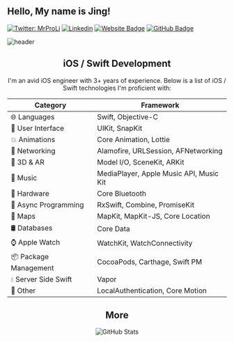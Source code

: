 ## Hello, My name is Jing!

[![Twitter: MrProLi](https://img.shields.io/twitter/follow/MrProLi?style=social)](https://twitter.com/MrProLi)
[![Linkedin](https://img.shields.io/badge/-jingweili2-blue?style=flat-square&logo=Linkedin&logoColor=white&link=https://www.linkedin.com/in/jingweili2/)](https://www.linkedin.com/in/jingweili2/)
[![Website Badge](https://img.shields.io/badge/-jingweili.me-47CCCC?style=flat&logo=Google-Chrome&logoColor=white&link=https://jingweili.me)](https://jingweili.me)
[![GitHub Badge](https://img.shields.io/github/followers/ljw980105?label=follow&style=social)](https://github.com/ljw980105)

![header](https://jingweili.me/resources/github-readme-2.svg)

<center>

## iOS / Swift Development
I'm an avid iOS engineer with 3+ years of experience.  Below is a list of iOS / Swift technologies I'm proficient with:

| Category  | Framework          |
|-----------|--------------------|
| 🌐 Languages | Swift, Objective-C |
| 📱 User Interface | UIKit, SnapKit  |
| 💥 Animations | Core Animation, Lottie  |
| 📶 Networking | Alamofire, URLSession, AFNetworking  |
| 🧊  3D & AR | Model I/O, SceneKit, ARKit   |
| 🎸 Music | MediaPlayer, Apple Music API, Music Kit   |
| 🔩 Hardware | Core Bluetooth   |
| 🔮 Async Programming | RxSwift, Combine, PromiseKit   |
| 📍 Maps | MapKit, MapKit-JS, Core Location |
| 🛢️ Databases | Core Data  |
| ⌚ Apple Watch | WatchKit, WatchConnectivity |
| 📦 Package Management | CocoaPods, Carthage, Swift PM  |
| 💧 Server Side Swift | Vapor |
| 🤷 Other | LocalAuthentication, Core Motion   |


## More

<p><img src="https://github-readme-stats.vercel.app/api?username=ljw980105&amp;show_icons=true" alt="GitHub Stats"></p>

</center>
